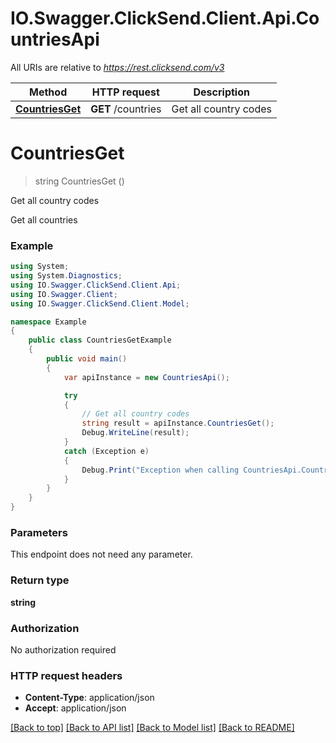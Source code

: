 # IO.Swagger.ClickSend.Client.Api.CountriesApi

All URIs are relative to *https://rest.clicksend.com/v3*

Method | HTTP request | Description
------------- | ------------- | -------------
[**CountriesGet**](CountriesApi.md#countriesget) | **GET** /countries | Get all country codes


<a name="countriesget"></a>
# **CountriesGet**
> string CountriesGet ()

Get all country codes

Get all countries

### Example
```csharp
using System;
using System.Diagnostics;
using IO.Swagger.ClickSend.Client.Api;
using IO.Swagger.Client;
using IO.Swagger.ClickSend.Client.Model;

namespace Example
{
    public class CountriesGetExample
    {
        public void main()
        {
            var apiInstance = new CountriesApi();

            try
            {
                // Get all country codes
                string result = apiInstance.CountriesGet();
                Debug.WriteLine(result);
            }
            catch (Exception e)
            {
                Debug.Print("Exception when calling CountriesApi.CountriesGet: " + e.Message );
            }
        }
    }
}
```

### Parameters
This endpoint does not need any parameter.

### Return type

**string**

### Authorization

No authorization required

### HTTP request headers

 - **Content-Type**: application/json
 - **Accept**: application/json

[[Back to top]](#) [[Back to API list]](../README.md#documentation-for-api-endpoints) [[Back to Model list]](../README.md#documentation-for-models) [[Back to README]](../README.md)

